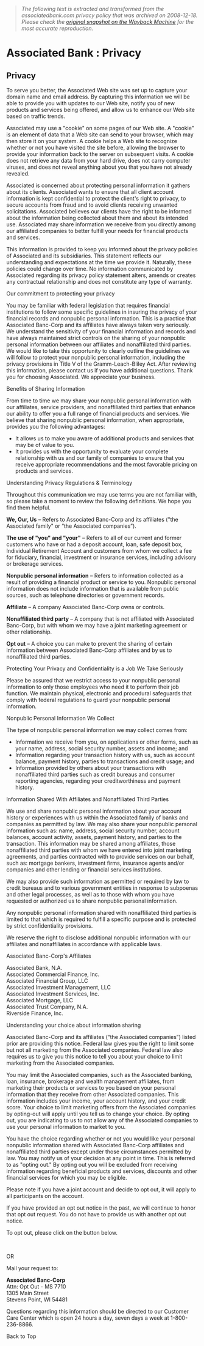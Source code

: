 > *The following text is extracted and transformed from the associatedbank.com privacy policy that was archived on 2008-12-18. Please check the [original snapshot on the Wayback Machine](https://web.archive.org/web/20081218091845id_/http%3A//www.associatedbank.com/Security/Privacy.asp) for the most accurate reproduction.*

# Associated Bank : Privacy

## Privacy

To serve you better, the Associated Web site was set up to capture your domain name and email address. By capturing this information we will be able to provide you with updates to our Web site, notify you of new products and services being offered, and allow us to enhance our Web site based on traffic trends. 

Associated may use a "cookie" on some pages of our Web site. A "cookie" is an element of data that a Web site can send to your browser, which may then store it on your system. A cookie helps a Web site to recognize whether or not you have visited the site before, allowing the browser to provide your information back to the server on subsequent visits. A cookie does not retrieve any data from your hard drive, does not carry computer viruses, and does not reveal anything about you that you have not already revealed. 

Associated is concerned about protecting personal information it gathers about its clients. Associated wants to ensure that all client account information is kept confidential to protect the client's right to privacy, to secure accounts from fraud and to avoid clients receiving unwanted solicitations. Associated believes our clients have the right to be informed about the information being collected about them and about its intended use. Associated may share information we receive from you directly among our affiliated companies to better fulfill your needs for financial products and services. 

This information is provided to keep you informed about the privacy policies of Associated and its subsidiaries. This statement reflects our understanding and expectations at the time we provide it. Naturally, these policies could change over time. No information communicated by Associated regarding its privacy policy statement alters, amends or creates any contractual relationship and does not constitute any type of warranty. 

Our commitment to protecting your privacy 

You may be familiar with federal legislation that requires financial institutions to follow some specific guidelines in insuring the privacy of your financial records and nonpublic personal information. This is a practice that Associated Banc-Corp and its affiliates have always taken very seriously. We understand the sensitivity of your financial information and records and have always maintained strict controls on the sharing of your nonpublic personal information between our affiliates and nonaffiliated third parties. We would like to take this opportunity to clearly outline the guidelines we will follow to protect your nonpublic personal information, including the privacy provisions in Title V of the Gramm-Leach-Bliley Act. After reviewing this information, please contact us if you have additional questions. Thank you for choosing Associated. We appreciate your business. 

Benefits of Sharing Information 

From time to time we may share your nonpublic personal information with our affiliates, service providers, and nonaffiliated third parties that enhance our ability to offer you a full range of financial products and services. We believe that sharing nonpublic personal information, when appropriate, provides you the following advantages: 

  * It allows us to make you aware of additional products and services that may be of value to you.
  * It provides us with the opportunity to evaluate your complete relationship with us and our family of companies to ensure that you receive appropriate recommendations and the most favorable pricing on products and services.



Understanding Privacy Regulations & Terminology 

Throughout this communication we may use terms you are not familiar with, so please take a moment to review the following definitions. We hope you find them helpful. 

**We, Our, Us** – Refers to Associated Banc-Corp and its affiliates ("the Associated family" or “the Associated companies”). 

**The use of "you" and "your"** – Refers to all of our current and former customers who have or had a deposit account, loan, safe deposit box, Individual Retirement Account and customers from whom we collect a fee for fiduciary, financial, investment or insurance services, including advisory or brokerage services. 

**Nonpublic personal information** – Refers to information collected as a result of providing a financial product or service to you. Nonpublic personal information does not include information that is available from public sources, such as telephone directories or government records. 

**Affiliate** – A company Associated Banc-Corp owns or controls. 

**Nonaffiliated third party** – A company that is not affiliated with Associated Banc-Corp, but with whom we may have a joint marketing agreement or other relationship. 

**Opt out** – A choice you can make to prevent the sharing of certain information between Associated Banc-Corp affiliates and by us to nonaffiliated third parties. 

Protecting Your Privacy and Confidentiality is a Job We Take Seriously 

Please be assured that we restrict access to your nonpublic personal information to only those employees who need it to perform their job function. We maintain physical, electronic and procedural safeguards that comply with federal regulations to guard your nonpublic personal information. 

Nonpublic Personal Information We Collect 

The type of nonpublic personal information we may collect comes from: 

  * Information we receive from you, on applications or other forms, such as your name, address, social security number, assets and income; and
  * Information regarding your transaction history with us, such as account balance, payment history, parties to transactions and credit usage; and
  * Information provided by others about your transactions with nonaffiliated third parties such as credit bureaus and consumer reporting agencies, regarding your creditworthiness and payment history.



Information Shared With Affiliates and Nonaffiliated Third Parties 

We use and share nonpublic personal information about your account history or experiences with us within the Associated family of banks and companies as permitted by law. We may also share your nonpublic personal information such as: name, address, social security number, account balances, account activity, assets, payment history, and parties to the transaction. This information may be shared among affiliates, those nonaffiliated third parties with whom we have entered into joint marketing agreements, and parties contracted with to provide services on our behalf, such as: mortgage bankers, investment firms, insurance agents and/or companies and other lending or financial services institutions. 

We may also provide such information as permitted or required by law to credit bureaus and to various government entities in response to subpoenas and other legal processes, as well as to those with whom you have requested or authorized us to share nonpublic personal information. 

Any nonpublic personal information shared with nonaffiliated third parties is limited to that which is required to fulfill a specific purpose and is protected by strict confidentiality provisions. 

We reserve the right to disclose additional nonpublic information with our affiliates and nonaffiliates in accordance with applicable laws. 

Associated Banc-Corp's Affiliates 

Associated Bank, N.A.   
Associated Commercial Finance, Inc.   
Associated Financial Group, LLC   
Associated Investment Management, LLC   
Associated Investment Services, Inc.   
Associated Mortgage, LLC   
Associated Trust Company, N.A.   
Riverside Finance, Inc.   


Understanding your choice about information sharing 

Associated Banc-Corp and its affiliates (“the Associated companies”) listed prior are providing this notice. Federal law gives you the right to limit some but not all marketing from the Associated companies. Federal law also requires us to give you this notice to tell you about your choice to limit marketing from the Associated companies. 

You may limit the Associated companies, such as the Associated banking, loan, insurance, brokerage and wealth management affiliates, from marketing their products or services to you based on your personal information that they receive from other Associated companies. This information includes your income, your account history, and your credit score. Your choice to limit marketing offers from the Associated companies by opting-out will apply until you tell us to change your choice. By opting out, you are indicating to us to not allow any of the Associated companies to use your personal information to market to you. 

You have the choice regarding whether or not you would like your personal nonpublic information shared with Associated Banc-Corp affiliates and nonaffiliated third parties except under those circumstances permitted by law. You may notify us of your decision at any point in time. This is referred to as "opting out." By opting out you will be excluded from receiving information regarding beneficial products and services, discounts and other financial services for which you may be eligible. 

Please note if you have a joint account and decide to opt out, it will apply to all participants on the account. 

If you have provided an opt out notice in the past, we will continue to honor that opt out request. You do not have to provide us with another opt out notice. 

To opt out, please click on the button below. 

 [](https://www.associatedbank.com/apps/AboutUs/CustomerCare/Optout.asp)

OR 

Mail your request to: 

**Associated Banc-Corp**  
Attn: Opt Out - MS 7710  
1305 Main Street   
Stevens Point, WI 54481  


Questions regarding this information should be directed to our Customer Care Center which is open 24 hours a day, seven days a week at 1-800-236-8866. 

Back to Top 
